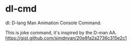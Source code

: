 # dl-cmd
dl: D-lang Man Animation Console Command.

This is joke command, it's inspired by the D-man AA.
https://gist.github.com/simdnyan/20e8fa2a2736c315e2c1
